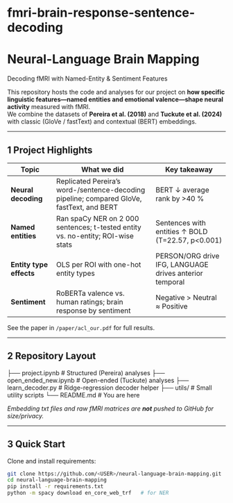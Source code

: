 # fmri-brain-response-sentence-decoding
# Neural-Language Brain Mapping  
Decoding fMRI with Named-Entity & Sentiment Features

This repository hosts the code and analyses for our project on **how specific linguistic features—named entities and emotional valence—shape neural activity** measured with fMRI.  
We combine the datasets of **Pereira et al. (2018)** and **Tuckute et al. (2024)** with classic (GloVe / fastText) and contextual (BERT) embeddings.

---

## 1  Project Highlights
| Topic | What we did | Key takeaway |
|-------|-------------|--------------|
| **Neural decoding** | Replicated Pereira’s word-/sentence-decoding pipeline; compared GloVe, fastText, and BERT | BERT ↓ average rank by >40 % |
| **Named entities** | Ran spaCy NER on 2 000 sentences; t-tested entity vs. no-entity; ROI-wise stats | Sentences with entities ↑ BOLD (T=22.57, p\<0.001) |
| **Entity type effects** | OLS per ROI with one-hot entity types | PERSON/ORG drive IFG, LANGUAGE drives anterior temporal |
| **Sentiment** | RoBERTa valence vs. human ratings; brain response by sentiment | Negative > Neutral ≈ Positive |

See the paper in `/paper/acl_our.pdf` for full results.

---

## 2  Repository Layout
├── project.ipynb               # Structured (Pereira) analyses
├── open_ended_new.ipynb        # Open-ended (Tuckute) analyses
├── learn_decoder.py            # Ridge-regression decoder helper
├── utils/                      # Small utility scripts
└── README.md                   # You are here


*Embedding txt files and raw fMRI matrices are **not** pushed to GitHub for size/privacy.*

---

## 3  Quick Start
Clone and install requirements:

```bash
git clone https://github.com/<USER>/neural-language-brain-mapping.git
cd neural-language-brain-mapping
pip install -r requirements.txt
python -m spacy download en_core_web_trf   # for NER

